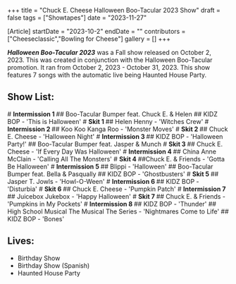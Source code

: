 +++
title = "Chuck E. Cheese Halloween Boo-Tacular 2023 Show"
draft = false
tags = ["Showtapes"]
date = "2023-11-27"

[Article]
startDate = "2023-10-2"
endDate = ""
contributors = ["Cheeseclassic","Bowling for Cheese"]
gallery = []
+++

<b><i>Halloween Boo-Tacular 2023</b></i> was a Fall show released on October 2, 2023.
This was created in conjunction with the Halloween Boo-Tacular promotion. It ran from October 2, 2023 - October 31, 2023. This show features 7 songs with the automatic live being Haunted House Party.

<h2> Show List: </h2>
# <b> Intermission 1 </b>
## Boo-Tacular Bumper feat. Chuck E. & Helen
## KIDZ BOP - 'This is Halloween'
# <b> Skit 1 </b>
## Helen Henny - 'Witches Crew'
# <b> Intermission 2 </b>
## Koo Koo Kanga Roo - 'Monster Moves' 
# <b> Skit 2 </b>
## Chuck E. Cheese - 'Halloween Night'
# <b> Intermission 3 </b>
## KIDZ BOP - 'Halloween Party!'
## Boo-Tacular Bumper feat. Jasper & Munch
# <b> Skit 3 </b>
## Chuck E. Cheese - 'If Every Day Was Halloween' 
# <b> Intermission 4 </b>
## China Anne McClain - 'Calling All The Monsters' 
# <b> Skit 4 </b>
##Chuck E. & Friends - 'Gotta Be Halloween'
# <b> Intermission 5 </b>
## Blippi  - 'Halloween'
## Boo-Tacular Bumper feat. Bella & Pasqually
## KIDZ BOP - 'Ghostbusters'
# <b> Skit 5 </b>
## Jasper T. Jowls - 'Howl-O-Ween'
# <b> Intermission 6 </b>
## KIDZ BOP - 'Disturbia'
# <b> Skit 6 </b>
## Chuck E. Cheese - 'Pumpkin Patch'
# <b> Intermission 7 </b>
## Juicebox Jukebox - 'Happy Halloween'
# <b> Skit 7 </b>
## Chuck E. & Friends - 'Pumpkins in My Pockets'
# <b> Intermission 8 </b>
## KIDZ BOP - 'Thunder'
## High School Musical The Musical The Series - 'Nightmares Come to Life'
## KIDZ BOP - 'Bones'

<h2>Lives:</h2>

* Birthday Show
* Birthday Show (Spanish)
* Haunted House Party